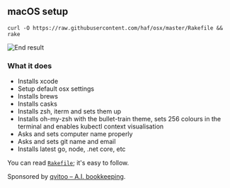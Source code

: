 ## macOS setup

    curl -O https://raw.githubusercontent.com/haf/osx/master/Rakefile && rake

![End result](./example.png)

### What it does

 - Installs xcode
 - Setup default osx settings
 - Installs brews
 - Installs casks
 - Installs zsh, iterm and sets them up
 - Installs oh-my-zsh with the bullet-train theme,
   sets 256 colours in the terminal and enables kubectl context visualisation
 - Asks and sets computer name properly
 - Asks and sets git name and email
 - Installs latest go, node, .net core, etc

You can read [`Rakefile`](./Rakefile); it's easy to follow.

Sponsored by
[qvitoo – A.I. bookkeeping](https://qvitoo.com/?utm_source=github&utm_campaign=repos).
